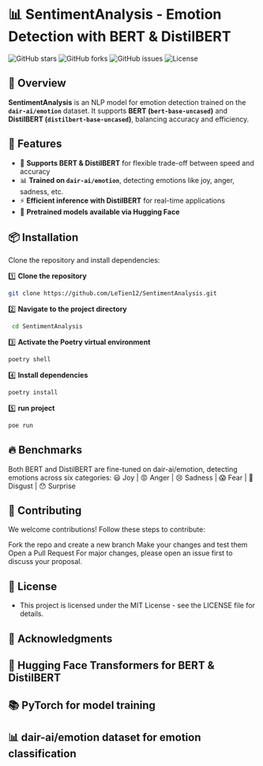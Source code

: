 # 📊 SentimentAnalysis - Emotion Detection with BERT & DistilBERT

![GitHub stars](https://img.shields.io/github/stars/LeTien12/SentimentAnalysis?style=social)
![GitHub forks](https://img.shields.io/github/forks/LeTien12/SentimentAnalysis?style=social)
![GitHub issues](https://img.shields.io/github/issues/LeTien12/SentimentAnalysis)
![License](https://img.shields.io/github/license/LeTien12/SentimentAnalysis)

## 🌟 Overview

**SentimentAnalysis** is an NLP model for emotion detection trained on the **`dair-ai/emotion`** dataset. It supports **BERT (`bert-base-uncased`)** and **DistilBERT (`distilbert-base-uncased`)**, balancing accuracy and efficiency.

## 🚀 Features

- 🧠 **Supports BERT & DistilBERT** for flexible trade-off between speed and accuracy  
- 📊 **Trained on `dair-ai/emotion`**, detecting emotions like joy, anger, sadness, etc.  
- ⚡ **Efficient inference with DistilBERT** for real-time applications  
- 🔄 **Pretrained models available via Hugging Face**  

## 📦 Installation

Clone the repository and install dependencies:

1️⃣ **Clone the repository**  
   ```bash
   git clone https://github.com/LeTien12/SentimentAnalysis.git
   ```

2️⃣ **Navigate to the project directory**
   ```bash
    cd SentimentAnalysis
   ```

3️⃣ **Activate the Poetry virtual environment**  
   ```bash
   poetry shell
   ```

4️⃣ **Install dependencies**  
   ```bash
   poetry install
   ```
5️⃣ **run project**  
   ```bash
   poe run
   ```



## 🔥 Benchmarks
Both BERT and DistilBERT are fine-tuned on dair-ai/emotion, detecting emotions across six categories:
😃 Joy | 😡 Anger | 😢 Sadness | 😱 Fear | 🤢 Disgust | 😯 Surprise

## 🤝 Contributing
We welcome contributions! Follow these steps to contribute:

Fork the repo and create a new branch
Make your changes and test them
Open a Pull Request
For major changes, please open an issue first to discuss your proposal.


## 📄 License
- This project is licensed under the MIT License - see the LICENSE file for details.

## 🌟 Acknowledgments
## 🤗 Hugging Face Transformers for BERT & DistilBERT
## 📚 PyTorch for model training
## 📊 dair-ai/emotion dataset for emotion classification


